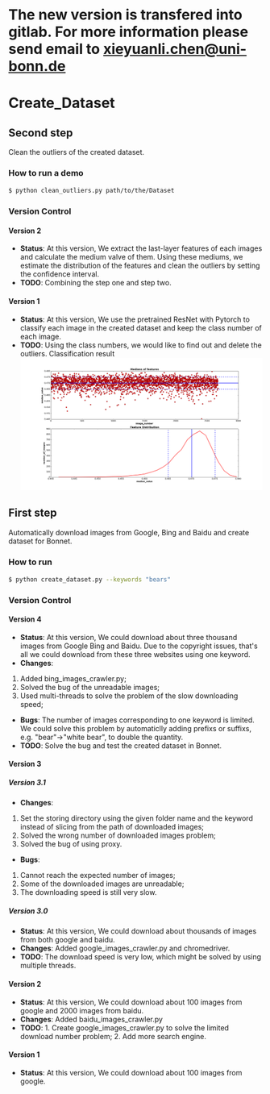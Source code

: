 # The new version is transfered into gitlab. For more information please send email to xieyuanli.chen@uni-bonn.de

# Create_Dataset
## Second step
Clean the outliers of the created dataset.

### How to run a demo
```sh
$ python clean_outliers.py path/to/the/Dataset
```

### Version Control
#### Version 2
- **Status**: At this version, We extract the last-layer features of each images and calculate the medium valve of them. Using these mediums, we estimate the distribution of the features and clean the outliers by setting the confidence interval.
- **TODO**: Combining the step one and step two.
#### Version 1
- **Status**: At this version, We use the pretrained ResNet with Pytorch to classify each image in the created dataset and keep the class number of each image.
- **TODO**: Using the class numbers, we would like to find out and delete the outliers.
Classification result
![image](https://github.com/Chen-Xieyuanli/Create_Dataset/blob/master/Medians_and_distribution.png)


## First step
Automatically download images from Google, Bing and Baidu and create dataset for Bonnet.

### How to run
```sh
$ python create_dataset.py --keywords "bears"
```

### Version Control
#### Version 4
- **Status**: At this version, We could download about three thousand images from Google Bing and Baidu. Due to the copyright issues, that's all we could download from these three websites using one keyword. 
- **Changes**: 
1. Added bing_images_crawler.py; 
2. Solved the bug of the unreadable images; 
3. Used multi-threads to solve the problem of the slow downloading speed;
- **Bugs**: The number of images corresponding to one keyword is limited. We could solve this problem by automaticlly adding prefixs or suffixs, e.g. "bear"->"white bear", to double the quantity. 
- **TODO**: Solve the bug and test the created dataset in Bonnet.
  
#### Version 3
##### Version 3.1
- **Changes**: 
1. Set the storing directory using the given folder name and the keyword instead of slicing from the path of downloaded images; 
2. Solved the wrong number of downloaded images problem; 
3. Solved the bug of using proxy.
- **Bugs**: 
1. Cannot reach the expected number of images; 
2. Some of the downloaded images are unreadable; 
3. The downloading speed is still very slow.
##### Version 3.0
- **Status**: At this version, We could download about thousands of images from both google and baidu.
- **Changes**: Added google_images_crawler.py and chromedriver.
- **TODO**: The download speed is very low, which might be solved by using multiple threads.
#### Version 2
- **Status**: At this version, We could download about 100 images from google and 2000 images from baidu.
- **Changes**: Added baidu_images_crawler.py
- **TODO**: 1. Create google_images_crawler.py to solve the limited download number problem; 2. Add more search engine.
#### Version 1
- **Status**: At this version, We could download about 100 images from google.

